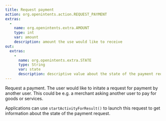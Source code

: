 ```yaml
---
title: Request payment
action: org.openintents.action.REQUEST_PAYMENT
extras:
  -
    name: org.openintents.extra.AMOUNT
    type: int
    var: amount
    description: amount the use would like to receive
out:
  extras:
    -
      name: org.openintents.extra.STATE
      type: String
      var: state
      description: descriptive value about the state of the payment request, i.e. one of REQUESTED, IN_PROGRESS, AMOUNT_RECEIVED.
---
```

Request a payment. The user would like to initate a request for payment by another user. 
This could be e.g. a merchant asking another user to pay for goods or services.

Applications can use `startActivityForResult()` to launch this request to get information about the state of the payment request.

